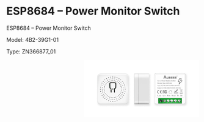 # ESP8684 – Power Monitor Switch
ESP8684 – Power Monitor Switch

Model: 4B2-39G1-01

Type: ZN366877_01

<img  style="float: right;" src="https://github.com/AchimPieters/ESP8684-POWER-SWITCH-WITH-POWER-MONITORING/blob/main/images/AUBESS%20POWER-SWITCH-WITH-POWER-MONITORING.png" width="300">
